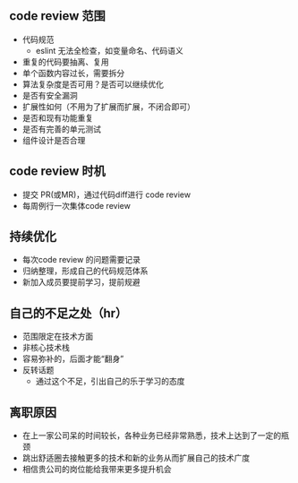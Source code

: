 ## code review 范围
- 代码规范
  - eslint 无法全检查，如变量命名、代码语义
- 重复的代码要抽离、复用
- 单个函数内容过长，需要拆分
- 算法复杂度是否可用？是否可以继续优化
- 是否有安全漏洞
- 扩展性如何（不用为了扩展而扩展，不闭合即可）
- 是否和现有功能重复
- 是否有完善的单元测试
- 组件设计是否合理

## code review 时机
- 提交 PR(或MR)，通过代码diff进行 code review
- 每周例行一次集体code review

## 持续优化
- 每次code review 的问题需要记录
- 归纳整理，形成自己的代码规范体系
- 新加入成员要提前学习，提前规避

##  自己的不足之处（hr）
- 范围限定在技术方面
- 非核心技术栈
- 容易弥补的，后面才能“翻身”
- 反转话题
  - 通过这个不足，引出自己的乐于学习的态度

## 离职原因
- 在上一家公司呆的时间较长，各种业务已经非常熟悉，技术上达到了一定的瓶颈
- 跳出舒适圈去接触更多的技术和新的业务从而扩展自己的技术广度
- 相信贵公司的岗位能给我带来更多提升机会